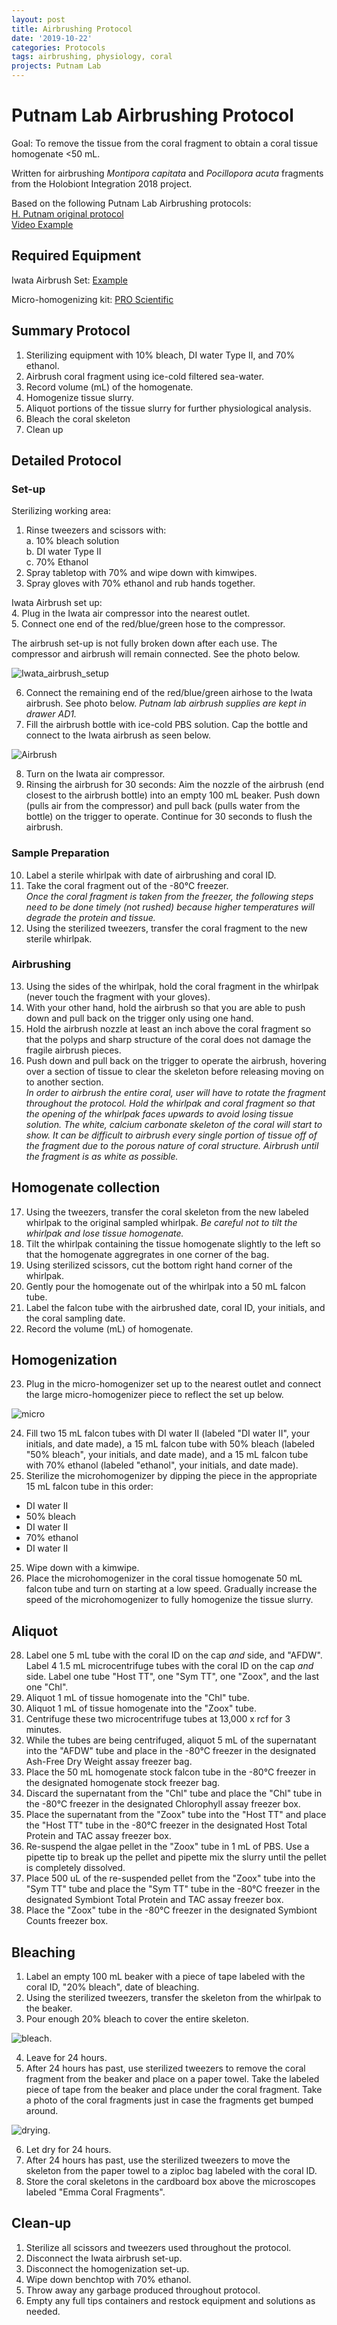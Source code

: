 ```yaml
---
layout: post
title: Airbrushing Protocol
date: '2019-10-22'
categories: Protocols
tags: airbrushing, physiology, coral
projects: Putnam Lab
---
```


# Putnam Lab Airbrushing Protocol

Goal: To remove the tissue from the coral fragment to obtain a coral tissue homogenate <50 mL.  

Written for airbrushing *Montipora capitata* and *Pocillopora acuta* fragments from the Holobiont Integration 2018 project.

Based on the following Putnam Lab Airbrushing protocols:  
[H. Putnam original protocol](https://hputnam.github.io/Putnam_Lab_Notebook/Coral_Tissue_Removal_protocol/)  
[Video Example](https://www.youtube.com/watch?v=tHlVRHVMQeQ)

## Required Equipment

Iwata Airbrush Set: [Example](https://www.amazon.com/Eclipse-Airbrush-Master-Compressor-Cleaning/dp/B001BO4X8Y/ref=sr_1_1_sspa?keywords=iwata+airbrush&qid=1571759464&sr=8-1-spons&psc=1&spLa=ZW5jcnlwdGVkUXVhbGlmaWVyPUExUzVDOVBHRkgySFlJJmVuY3J5cHRlZElkPUEwMjk5MDAwMTU1TDcxQ0M2TExNQSZlbmNyeXB0ZWRBZElkPUEwNDIwNDIwMTlRVUxHV0dRQzBGSiZ3aWRnZXROYW1lPXNwX2F0ZiZhY3Rpb249Y2xpY2tSZWRpcmVjdCZkb05vdExvZ0NsaWNrPXRydWU=)  

Micro-homogenizing kit: [PRO Scientific](https://proscientific.com/micro-sample-homogenizer-kits/standard-micro-homogenizer-package/)

## Summary Protocol  
1. Sterilizing equipment with 10% bleach, DI water Type II, and 70% ethanol.  
2. Airbrush coral fragment using ice-cold filtered sea-water.  
3. Record volume (mL) of the homogenate.  
4. Homogenize tissue slurry.  
5. Aliquot portions of the tissue slurry for further physiological analysis.  
6. Bleach the coral skeleton  
7. Clean up

## Detailed Protocol
### Set-up

Sterilizing working area:  
1. Rinse tweezers and scissors with:  
  a. 10% bleach solution  
  b. DI water Type II  
  c. 70% Ethanol
2. Spray tabletop with 70% and wipe down with kimwipes.  
3. Spray gloves with 70% ethanol and rub hands together.

Iwata Airbrush set up:  
4. Plug in the Iwata air compressor into the nearest outlet.  
5. Connect one end of the red/blue/green hose to the compressor.

The airbrush set-up is not fully broken down after each use. The compressor and airbrush will remain connected. See the photo below.  

![Iwata_airbrush_setup](https://github.com/emmastrand/EmmaStrand_Notebook/blob/master/images/Iwata_Airbrush_setup.JPG?raw=true)

6. Connect the remaining end of the red/blue/green airhose to the Iwata airbrush. See photo below. *Putnam lab airbrush supplies are kept in drawer AD1.*   
7. Fill the airbrush bottle with ice-cold PBS solution. Cap the bottle and connect to the Iwata airbrush as seen below.

![Airbrush](https://github.com/emmastrand/EmmaStrand_Notebook/blob/master/images/Iwata_airbrush2.JPG?raw=true)

8. Turn on the Iwata air compressor.  
9. Rinsing the airbrush for 30 seconds: Aim the nozzle of the airbrush (end closest to the airbrush bottle) into an empty 100 mL beaker. Push down (pulls air from the compressor) and pull back (pulls water from the bottle) on the trigger to operate. Continue for 30 seconds to flush the airbrush.  

### Sample Preparation  
10. Label a sterile whirlpak with date of airbrushing and coral ID.  
11. Take the coral fragment out of the -80&deg;C freezer.  
*Once the coral fragment is taken from the freezer, the following steps need to be done timely (not rushed) because higher temperatures will degrade the protein and tissue.*
12. Using the sterilized tweezers, transfer the coral fragment to the new sterile whirlpak.  

### Airbrushing
13. Using the sides of the whirlpak, hold the coral fragment in the whirlpak (never touch the fragment with your gloves).  
14. With your other hand, hold the airbrush so that you are able to push down and pull back on the trigger only using one hand.  
15. Hold the airbrush nozzle at least an inch above the coral fragment so that the polyps and sharp structure of the coral does not damage the fragile airbrush pieces.
16. Push down and pull back on the trigger to operate the airbrush, hovering over a section of tissue to clear the skeleton before releasing moving on to another section.  
*In order to airbrush the entire coral, user will have to rotate the fragment throughout the protocol. Hold the whirlpak and coral fragment so that the opening of the whirlpak faces upwards to avoid losing tissue solution. The white, calcium carbonate skeleton of the coral will start to show. It can be difficult to airbrush every single portion of tissue off of the fragment due to the porous nature of coral structure. Airbrush until the fragment is as white as possible.*

## Homogenate collection   
17. Using the tweezers, transfer the coral skeleton from the new labeled whirlpak to the original sampled whirlpak. *Be careful not to tilt the whirlpak and lose tissue homogenate.*
18. Tilt the whirlpak containing the tissue homogenate slightly to the left so that the homogenate aggregrates in one corner of the bag.  
19. Using sterilized scissors, cut the bottom right hand corner of the whirlpak.  
20. Gently pour the homogenate out of the whirlpak into a 50 mL falcon tube.  
21. Label the falcon tube with the airbrushed date, coral ID, your initials, and the coral sampling date.  
22. Record the volume (mL) of homogenate.

## Homogenization

23. Plug in the micro-homogenizer set up to the nearest outlet and connect the large micro-homogenizer piece to reflect the set up below.

![micro](https://github.com/emmastrand/EmmaStrand_Notebook/blob/master/images/microhomogenizer.JPG?raw=true)

24. Fill two 15 mL falcon tubes with DI water II (labeled "DI water II", your initials, and date made), a 15 mL falcon tube with 50% bleach (labeled "50% bleach", your initials, and date made), and a 15 mL falcon tube with 70% ethanol (labeled "ethanol", your initials, and date made).
24. Sterilize the microhomogenizer by dipping the piece in the appropriate 15 mL falcon tube in this order:  
  - DI water II  
  - 50% bleach  
  - DI water II  
  - 70% ethanol  
  - DI water II  
25. Wipe down with a kimwipe.  
26. Place the microhomogenizer in the coral tissue homogenate 50 mL falcon tube and turn on starting at a low speed. Gradually increase the speed of the microhomogenizer to fully homogenize the tissue slurry.  

## Aliquot
28. Label one 5 mL tube with the coral ID on the cap *and* side, and "AFDW". Label 4 1.5 mL microcentrifuge tubes with the coral ID on the cap *and* side. Label one tube "Host TT", one "Sym TT", one "Zoox", and the last one "Chl".   
28. Aliquot 1 mL of tissue homogenate into the "Chl" tube.    
29. Aliquot 1 mL of tissue homogenate into the "Zoox" tube.  
30. Centrifuge these two microcentrifuge tubes at 13,000 x rcf for 3 minutes.
31. While the tubes are being centrifuged, aliquot 5 mL of the supernatant into the "AFDW" tube and place in the -80&deg;C freezer in the designated Ash-Free Dry Weight assay freezer bag.  
32. Place the 50 mL homogenate stock falcon tube in the -80&deg;C freezer in the designated homogenate stock freezer bag.  
33. Discard the supernatant from the "Chl" tube and place the "Chl" tube in the -80&deg;C freezer in the designated Chlorophyll assay freezer box.    
34. Place the supernatant from the "Zoox" tube into the "Host TT" and place the "Host TT" tube in the -80&deg;C freezer in the designated Host Total Protein and TAC assay freezer box.  
35. Re-suspend the algae pellet in the "Zoox" tube in 1 mL of PBS. Use a pipette tip to break up the pellet and pipette mix the slurry until the pellet is completely dissolved.  
36. Place 500 uL of the re-suspended pellet from the "Zoox" tube into the "Sym TT" tube and place the "Sym TT" tube in the -80&deg;C freezer in the designated Symbiont Total Protein and TAC assay freezer box.    
37. Place the "Zoox" tube in the -80&deg;C freezer in the designated Symbiont Counts freezer box.  

## Bleaching
1. Label an empty 100 mL beaker with a piece of tape labeled with the coral ID, "20% bleach", date of bleaching.  
2. Using the sterilized tweezers, transfer the skeleton from the whirlpak to the beaker.  
3. Pour enough 20% bleach to cover the entire skeleton.

![bleach](https://github.com/emmastrand/EmmaStrand_Notebook/blob/master/images/Corals_bleach.JPG?raw=true).

4. Leave for 24 hours.  
5. After 24 hours has past, use sterilized tweezers to remove the coral fragment from the beaker and place on a paper towel. Take the labeled piece of tape from the beaker and place under the coral fragment. Take a photo of the coral fragments just in case the fragments get bumped around.   

![drying](https://github.com/emmastrand/EmmaStrand_Notebook/blob/master/images/Corals_drying.JPG?raw=true).

6. Let dry for 24 hours.  
7. After 24 hours has past, use the sterilized tweezers to move the skeleton from the paper towel to a ziploc bag labeled with the coral ID.  
8. Store the coral skeletons in the cardboard box above the microscopes labeled "Emma Coral Fragments".

## Clean-up
1. Sterilize all scissors and tweezers used throughout the protocol.  
2. Disconnect the Iwata airbrush set-up.  
3. Disconnect the homogenization set-up.  
3. Wipe down benchtop with 70% ethanol.  
4. Throw away any garbage produced throughout protocol.  
5. Empty any full tips containers and restock equipment and solutions as needed.
